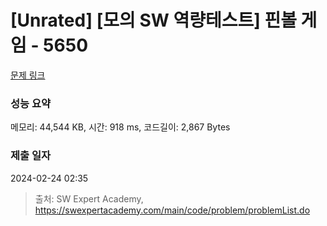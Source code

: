 # [Unrated] [모의 SW 역량테스트] 핀볼 게임 - 5650 

[문제 링크](https://swexpertacademy.com/main/code/problem/problemDetail.do?contestProbId=AWXRF8s6ezEDFAUo) 

### 성능 요약

메모리: 44,544 KB, 시간: 918 ms, 코드길이: 2,867 Bytes

### 제출 일자

2024-02-24 02:35



> 출처: SW Expert Academy, https://swexpertacademy.com/main/code/problem/problemList.do
